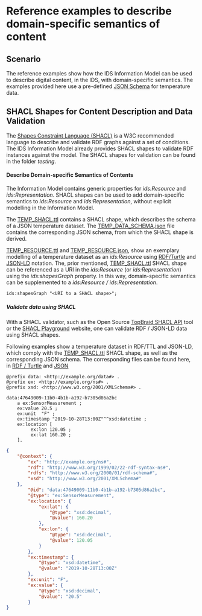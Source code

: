 # Reference examples to describe domain-specific semantics of content

## Scenario
The reference examples show how the IDS Information Model can be used to describe digital content, in the IDS, with domain-specific semantics. The examples provided here use a pre-defined [JSON Schema](https://json-schema.org) for temperature data.

## SHACL Shapes for Content Description and Data Validation

The [Shapes Constraint Language (SHACL)](https://www.w3.org/TR/shacl/) is a W3C recommended language to describe and validate RDF graphs against a set of conditions.
The IDS Information Model already provides SHACL shapes to validate RDF instances against the model. The SHACL shapes for validation can be found in the folder _testing_. 

#### Describe Domain-specific Semantics of Contents

The Information Model contains generic properties for _ids:Resource_ and _ids:Representation_. SHACL shapes can be used to add domain-specific semantics to _ids:Resource_ and _ids:Representation_, without explicit modelling in the Information Model.

The [TEMP_SHACL.ttl](TEMP_SHACL.ttl) contains a SHACL shape, which describes the schema of a JSON temperature dataset. The [TEMP_DATA_SCHEMA.json](TEMP_DATA_SCHEMA.json) file contains the corresponding JSON schema, from which the SHACL shape is derived.

[TEMP_RESOURCE.ttl](TEMP_RESOURCE.ttl) and [TEMP_RESOURCE.json](TEMP_RESOURCE.json), show an exemplary modelling of a temperature dataset as an _ids:Resource_ using [RDF/Turtle](https://www.w3.org/TR/turtle/) and [JSON-LD](https://www.w3.org/TR/2014/REC-json-ld-20140116/) notation. The, prior mentioned,  [TEMP_SHACL.ttl](TEMP_SHACL.ttl) SHACL shape can be referenced as a URI in the _ids:Resource_ (or _ids:Representation_) using the _ids:shapesGraph_ property. In this way, domain-specific semantics can be supplemented to a _ids:Resource / ids:Representation_.  

```
ids:shapesGraph "<URI to a SHACL shape>";
```

##### Validate data using SHACL
With a SHACL validator, such as the Open Source [TopBraid SHACL API](https://github.com/TopQuadrant/shacl) tool or the [SHACL Playground](https://shacl.org/playground/) website, one can validate RDF / JSON-LD data using SHACL shapes.

Following examples show a temperature dataset in RDF/TTL and JSON-LD, which comply with the [TEMP_SHACL.ttl](TEMP_SHACL.ttl) SHACL shape, as well as the corresponding JSON schema. The corresponding files can be found here, in [RDF / Turtle](TEMP_SAMPLE_DATA.ttl) and [JSON](TEMP_SAMPLE_DATA.json) 

```
@prefix data: <http://example.org/data#> .
@prefix ex: <http://example.org/ns#> .
@prefix xsd: <http://www.w3.org/2001/XMLSchema#> .

data:47649009-11b0-4b1b-a192-b7305d86a2bc
    a ex:SensorMeasurement ;
    ex:value 20.5 ;
    ex:unit  "F" ;
    ex:timestamp "2019-10-28T13:00Z"^^xsd:datetime ;
    ex:location [
         ex:lon 120.05 ;
         ex:lat 160.20 ;
    ].
```
```JSON
{
    "@context": {
        "ex": "http://example.org/ns#",
        "rdf": "http://www.w3.org/1999/02/22-rdf-syntax-ns#",
        "rdfs": "http://www.w3.org/2000/01/rdf-schema#",
        "xsd": "http://www.w3.org/2001/XMLSchema#"
    },
        "@id": "data:47649009-11b0-4b1b-a192-b7305d86a2bc",
        "@type": "ex:SensorMeasurement",
        "ex:location": {
            "ex:lat": {
                "@type": "xsd:decimal",
                "@value": 160.20
            },
            "ex:lon": {
                "@type": "xsd:decimal",
                "@value": 120.05
            }
        },
        "ex:timestamp": {
            "@type": "xsd:datetime",
            "@value": "2019-10-28T13:00Z"
        },
        "ex:unit": "F",
        "ex:value": {
            "@type": "xsd:decimal",
            "@value": "20.5"
        }
}
```
